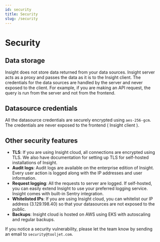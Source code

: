```yaml
---
id: security
title: Security
slug: /security
---
```


# Security

## Data storage

Insight does not store data returned from your data sources. Insight server acts as a proxy and passes the data as it is to the Insight client. The credentials for the data sources are handled by the server and never exposed to the client. For example, if you are making an API request, the query is run from the server and not from the frontend.

## Datasource credentials
All the datasource credentials are securely encrypted using `aes-256-gcm`. The credentials are never exposed to the frontend ( Insight client ).

## Other security features
- **TLS**: If you are using Insight cloud, all connections are encrypted using TLS. We also have documentation for setting up TLS for self-hosted installations of Insight.
- **Audit logs**: Audit logs are available on the enterprise edition of Insight. Every user action is logged along with the IP addresses and user information.
- **Request logging**: All the requests to server are logged. If self-hosted, you can easily extend Insight to use your preferred logging service. Insight comes with built-in Sentry integration.
- **Whitelisted IPs**: If you are using Insight cloud, you can whitelist our IP address (3.129.198.40) so that your datasources are not exposed to the public.
- **Backups**: Insight cloud is hosted on AWS using EKS with autoscaling and regular backups.

If you notice a security vulnerability, please let the team know by sending an email to `security@tooljet.com`. 
